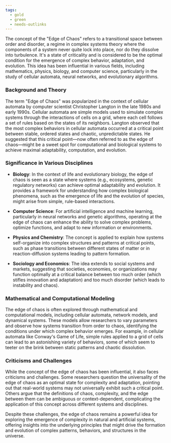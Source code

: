 ```yaml
---
tags:
  - gold
  - green
  - needs-outlinks
---
```


The concept of the "Edge of Chaos" refers to a transitional space between order and disorder, a regime in complex systems theory where the components of a system never quite lock into place, nor do they dissolve into turbulence. It's a state of criticality and is considered to be the optimal condition for the emergence of complex behavior, adaptation, and evolution. This idea has been influential in various fields, including mathematics, physics, biology, and computer science, particularly in the study of cellular automata, neural networks, and evolutionary algorithms.

### Background and Theory

The term "Edge of Chaos" was popularized in the context of cellular automata by computer scientist Christopher Langton in the late 1980s and early 1990s. Cellular automata are simple models used to simulate complex systems through the interactions of cells on a grid, where each cell follows a set of rules based on the states of its neighbors. Langton observed that the most complex behaviors in cellular automata occurred at a critical point between stable, ordered states and chaotic, unpredictable states. He suggested that this critical point—now often referred to as the edge of chaos—might be a sweet spot for computational and biological systems to achieve maximal adaptability, computation, and evolution.

### Significance in Various Disciplines

- **Biology**: In the context of life and evolutionary biology, the edge of chaos is seen as a state where systems (e.g., ecosystems, genetic regulatory networks) can achieve optimal adaptability and evolution. It provides a framework for understanding how complex biological phenomena, such as the emergence of life and the evolution of species, might arise from simple, rule-based interactions.

- **Computer Science**: For artificial intelligence and machine learning, particularly in neural networks and genetic algorithms, operating at the edge of chaos can enhance the ability to solve complex problems, optimize functions, and adapt to new information or environments.

- **Physics and Chemistry**: The concept is applied to explain how systems self-organize into complex structures and patterns at critical points, such as phase transitions between different states of matter or in reaction-diffusion systems leading to pattern formation.

- **Sociology and Economics**: The idea extends to social systems and markets, suggesting that societies, economies, or organizations may function optimally at a critical balance between too much order (which stifles innovation and adaptation) and too much disorder (which leads to instability and chaos).

### Mathematical and Computational Modeling

The edge of chaos is often explored through mathematical and computational models, including cellular automata, network models, and dynamical systems. These models allow researchers to vary parameters and observe how systems transition from order to chaos, identifying the conditions under which complex behavior emerges. For example, in cellular automata like Conway's Game of Life, simple rules applied to a grid of cells can lead to an astonishing variety of behaviors, some of which seem to teeter on the brink between static patterns and chaotic dissolution.

### Criticisms and Challenges

While the concept of the edge of chaos has been influential, it also faces criticisms and challenges. Some researchers question the universality of the edge of chaos as an optimal state for complexity and adaptation, pointing out that real-world systems may not universally exhibit such a critical point. Others argue that the definitions of chaos, complexity, and the edge between them can be ambiguous or context-dependent, complicating the application of this concept across different systems and disciplines.

Despite these challenges, the edge of chaos remains a powerful idea for exploring the emergence of complexity in natural and artificial systems, offering insights into the underlying principles that might drive the formation and evolution of complex patterns, behaviors, and structures in the universe.